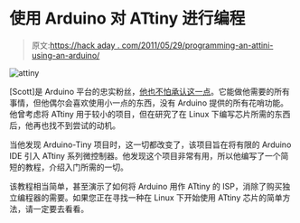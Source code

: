 # 使用 Arduino 对 ATtiny 进行编程

> 原文:[https://hack aday . com/2011/05/29/programming-an-attini-using-an-arduino/](https://hackaday.com/2011/05/29/programming-an-attiny-using-an-arduino/)

![attiny](../Images/03eec62929574a7f13e9fc5f637b7146.png "attiny")

[Scott]是 Arduino 平台的忠实粉丝，[他也不怕承认这一点](http://provideyourown.com/2011/arduino-program-attiny/)。它能做他需要的所有事情，但他偶尔会喜欢使用小一点的东西，没有 Arduino 提供的所有花哨功能。他曾考虑将 ATtiny 用于较小的项目，但在研究了在 Linux 下编写芯片所需的东西后，他再也找不到尝试的动机。

当他发现 Arduino-Tiny 项目时，这一切都改变了，该项目旨在将有限的 Arduino IDE 引入 ATtiny 系列微控制器。他发现这个项目非常有用，所以他编写了一个简短的教程，介绍入门所需的一切。

该教程相当简单，甚至演示了如何将 Arduino 用作 ATtiny 的 ISP，消除了购买独立编程器的需要。如果您正在寻找一种在 Linux 下开始使用 ATtiny 芯片的简单方法，请一定要去看看。